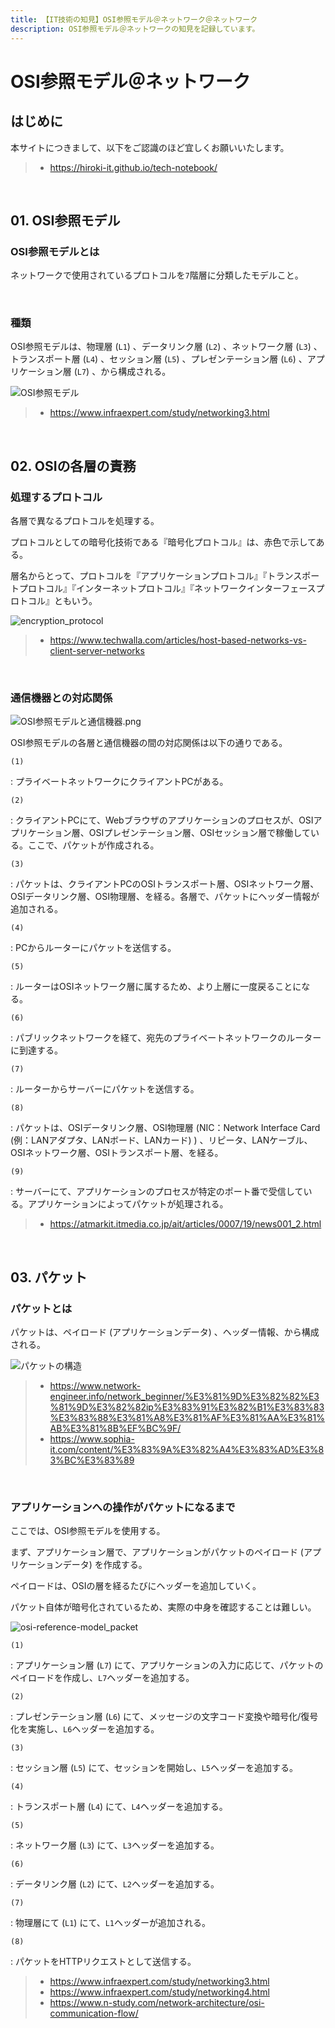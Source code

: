 ```yaml
---
title: 【IT技術の知見】OSI参照モデル＠ネットワーク＠ネットワーク
description: OSI参照モデル＠ネットワークの知見を記録しています。
---
```


# OSI参照モデル＠ネットワーク

## はじめに

本サイトにつきまして、以下をご認識のほど宜しくお願いいたします。

> - https://hiroki-it.github.io/tech-notebook/

<br>

## 01. OSI参照モデル

### OSI参照モデルとは

ネットワークで使用されているプロトコルを`7`階層に分類したモデルこと。

<br>

### 種類

OSI参照モデルは、物理層 (`L1`) 、データリンク層 (`L2`) 、ネットワーク層 (`L3`) 、トランスポート層 (`L4`) 、セッション層 (`L5`) 、プレゼンテーション層 (`L6`) 、アプリケーション層 (`L7`) 、から構成される。

![OSI参照モデル](https://raw.githubusercontent.com/hiroki-it/tech-notebook-images/master/images/OSI参照モデル.png)

> - https://www.infraexpert.com/study/networking3.html

<br>

## 02. OSIの各層の責務

### 処理するプロトコル

各層で異なるプロトコルを処理する。

プロトコルとしての暗号化技術である『暗号化プロトコル』は、赤色で示してある。

層名からとって、プロトコルを『アプリケーションプロトコル』『トランスポートプロトコル』『インターネットプロトコル』『ネットワークインターフェースプロトコル』ともいう。

![encryption_protocol](https://raw.githubusercontent.com/hiroki-it/tech-notebook-images/master/images/encryption_protocol.png)

> - https://www.techwalla.com/articles/host-based-networks-vs-client-server-networks

<br>

### 通信機器との対応関係

![OSI参照モデルと通信機器.png](https://raw.githubusercontent.com/hiroki-it/tech-notebook-images/master/images/OSI参照モデルと通信機器.jpg)

OSI参照モデルの各層と通信機器の間の対応関係は以下の通りである。

`(1)`

: プライベートネットワークにクライアントPCがある。

`(2)`

: クライアントPCにて、Webブラウザのアプリケーションのプロセスが、OSIアプリケーション層、OSIプレゼンテーション層、OSIセッション層で稼働している。ここで、パケットが作成される。

`(3)`

: パケットは、クライアントPCのOSIトランスポート層、OSIネットワーク層、OSIデータリンク層、OSI物理層、を経る。各層で、パケットにヘッダー情報が追加される。

`(4)`

: PCからルーターにパケットを送信する。

`(5)`

: ルーターはOSIネットワーク層に属するため、より上層に一度戻ることになる。

`(6)`

: パブリックネットワークを経て、宛先のプライベートネットワークのルーターに到達する。

`(7)`

: ルーターからサーバーにパケットを送信する。

`(8)`

: パケットは、OSIデータリンク層、OSI物理層 (NIC：Network Interface Card (例：LANアダプタ、LANボード、LANカード) ) 、リピータ、LANケーブル、OSIネットワーク層、OSIトランスポート層、を経る。

`(9)`

: サーバーにて、アプリケーションのプロセスが特定のポート番で受信している。アプリケーションによってパケットが処理される。

> - https://atmarkit.itmedia.co.jp/ait/articles/0007/19/news001_2.html

<br>

## 03. パケット

### パケットとは

パケットは、ペイロード (アプリケーションデータ) 、ヘッダー情報、から構成される。

![パケットの構造](https://raw.githubusercontent.com/hiroki-it/tech-notebook-images/master/images/パケットの構造.jpg)

> - https://www.network-engineer.info/network_beginner/%E3%81%9D%E3%82%82%E3%81%9D%E3%82%82ip%E3%83%91%E3%82%B1%E3%83%83%E3%83%88%E3%81%A8%E3%81%AF%E3%81%AA%E3%81%AB%E3%81%8B%EF%BC%9F/
> - https://www.sophia-it.com/content/%E3%83%9A%E3%82%A4%E3%83%AD%E3%83%BC%E3%83%89

<br>

### アプリケーションへの操作がパケットになるまで

ここでは、OSI参照モデルを使用する。

まず、アプリケーション層で、アプリケーションがパケットのペイロード (アプリケーションデータ) を作成する。

ペイロードは、OSIの層を経るたびにヘッダーを追加していく。

パケット自体が暗号化されているため、実際の中身を確認することは難しい。

![osi-reference-model_packet](https://raw.githubusercontent.com/hiroki-it/tech-notebook-images/master/images/osi-reference-model_packet.png)

`(1)`

: アプリケーション層 (`L7`) にて、アプリケーションの入力に応じて、パケットのペイロードを作成し、`L7`ヘッダーを追加する。

`(2)`

: プレゼンテーション層 (`L6`) にて、メッセージの文字コード変換や暗号化/復号化を実施し、`L6`ヘッダーを追加する。

`(3)`

: セッション層 (`L5`) にて、セッションを開始し、`L5`ヘッダーを追加する。

`(4)`

: トランスポート層 (`L4`) にて、`L4`ヘッダーを追加する。

`(5)`

: ネットワーク層 (`L3`) にて、`L3`ヘッダーを追加する。

`(6)`

: データリンク層 (`L2`) にて、`L2`ヘッダーを追加する。

`(7)`

: 物理層にて (`L1`) にて、`L1`ヘッダーが追加される。

`(8)`

: パケットをHTTPリクエストとして送信する。

> - https://www.infraexpert.com/study/networking3.html
> - https://www.infraexpert.com/study/networking4.html
> - https://www.n-study.com/network-architecture/osi-communication-flow/

<br>

